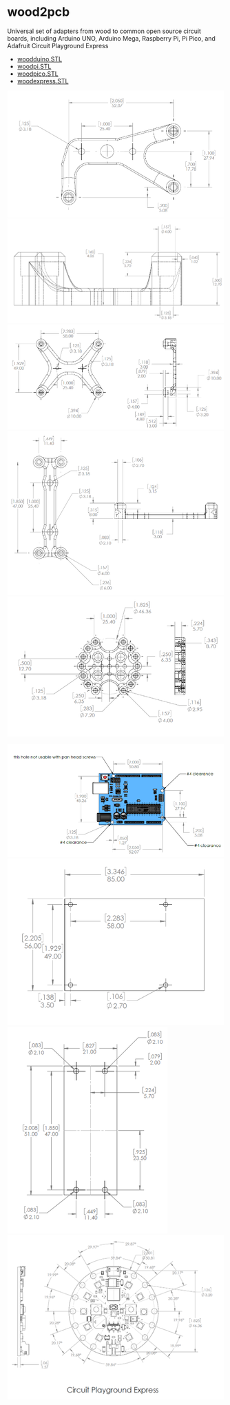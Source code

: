 # wood2pcb

Universal set of adapters from wood to common open source circuit boards, including Arduino UNO, Arduino Mega, Raspberry Pi, Pi Pico, and Adafruit Circuit Playground Express

 - [woodduino.STL](woodduino.STL)
 - [woodpi.STL](woodpi.STL)
 - [woodpico.STL](woodpico.STL)
 - [woodexpress.STL](woodexpress.STL)
 
![](woodduino-dimensions-1.png)
![](woodduino-dimensions-2.png)
![](woodpi-dimensions.png)
![](woodpico-dimensions.png)
![](woodexpress-dimensions.png)

![](arduino-uno-dimensions.png)
![](raspberry-pi-dimensions.png)
![](raspberry-pi-pico-dimensions.png)
![](circuit-playground-express-dimensions.png)
